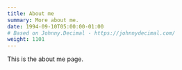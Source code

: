 ```yaml
---
title: About me
summary: More about me.
date: 1994-09-10T05:00:00-01:00
# Based on Johnny.Decimal - https://johnnydecimal.com/
weight: 1101
---
```


This is the about me page.
